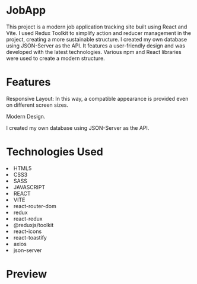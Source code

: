 <h1>JobApp</h1>
  
<p>This project is a modern job application tracking site built using React and Vite. I used Redux Toolkit to simplify action and reducer management in the project, creating a more sustainable structure. I created my own database using JSON-Server as the API. It features a user-friendly design and was developed with the latest technologies. Various npm and React libraries were used to create a modern structure.</p>

<h1>Features</h1>

<p>Responsive Layout: In this way, a compatible appearance is provided even on different screen sizes.</p>
<p>Modern Design.</p>
<p>I created my own database using JSON-Server as the API.</p>

<h1>Technologies Used</h1>

<li>HTML5</li>
<li>CSS3</li>
<li>SASS</li>
<li>JAVASCRIPT</li>
<li>REACT</li>
<li>VITE</li>
<li>react-router-dom</li>
<li>redux</li>
<li>react-redux</li>
<li>@reduxjs/toolkit</li>
<li>react-icons</li>
<li>react-toastify</li>
<li>axios</li>
<li>json-server</li>


<h1>Preview</h1>



